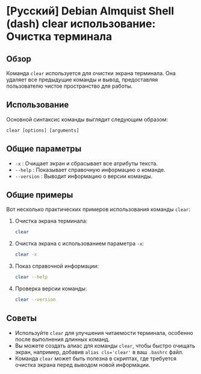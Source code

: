 # [Русский] Debian Almquist Shell (dash) clear использование: Очистка терминала

## Обзор
Команда `clear` используется для очистки экрана терминала. Она удаляет все предыдущие команды и вывод, предоставляя пользователю чистое пространство для работы.

## Использование
Основной синтаксис команды выглядит следующим образом:

```
clear [options] [arguments]
```

## Общие параметры
- `-x` : Очищает экран и сбрасывает все атрибуты текста.
- `--help` : Показывает справочную информацию о команде.
- `--version` : Выводит информацию о версии команды.

## Общие примеры
Вот несколько практических примеров использования команды `clear`:

1. Очистка экрана терминала:
   ```sh
   clear
   ```

2. Очистка экрана с использованием параметра `-x`:
   ```sh
   clear -x
   ```

3. Показ справочной информации:
   ```sh
   clear --help
   ```

4. Проверка версии команды:
   ```sh
   clear --version
   ```

## Советы
- Используйте `clear` для улучшения читаемости терминала, особенно после выполнения длинных команд.
- Вы можете создать алиас для команды `clear`, чтобы быстро очищать экран, например, добавив `alias cls='clear'` в ваш `.bashrc` файл.
- Команда `clear` может быть полезна в скриптах, где требуется очистка экрана перед выводом новой информации.
